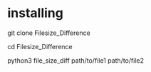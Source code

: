 # installing

git clone Filesize_Difference

cd Filesize_Difference

python3 file_size_diff path/to/file1 path/to/file2
